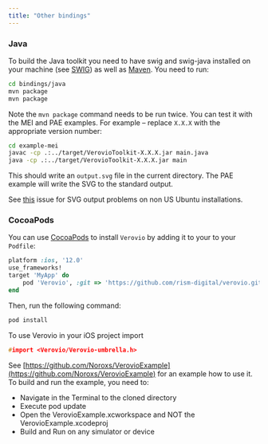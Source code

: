 ```yaml
---
title: "Other bindings"
---
```


### Java

To build the Java toolkit you need to have swig and swig-java installed on your machine (see <a href="http://swig.org" target="_blank">SWIG</a>) as well as [Maven](https://maven.apache.org/). You need to run:

```bash
cd bindings/java
mvn package
mvn package
```

Note the `mvn package` command needs to be run twice. You can test it with the MEI and PAE examples. For example – replace `X.X.X` with the appropriate version number:

```bash
cd example-mei
javac -cp .:../target/VerovioToolkit-X.X.X.jar main.java 
java -cp .:../target/VerovioToolkit-X.X.X.jar main
```

This should write an `output.svg` file in the current directory. The PAE example will write the SVG to the standard output.

See [this](https://github.com/rism-ch/verovio/issues/996) issue for SVG output problems on non US Ubuntu installations.

### CocoaPods

You can use [CocoaPods](http://cocoapods.org/) to install `Verovio` by adding it to your to your `Podfile`:

```ruby
platform :ios, '12.0'
use_frameworks!
target 'MyApp' do
	pod 'Verovio', :git => 'https://github.com/rism-digital/verovio.git', :branch => 'develop'
end
```

Then, run the following command:

```bash
pod install
```

To use Verovio in your iOS project import

```cpp
#import <Verovio/Verovio-umbrella.h>
```

See [https://github.com/Noroxs/VerovioExample](https://github.com/Noroxs/VerovioExample) for an example how to use it. To build and run the example, you need to:

* Navigate in the Terminal to the cloned directory
* Execute pod update
* Open the VerovioExample.xcworkspace and NOT the VerovioExample.xcodeproj
* Build and Run on any simulator or device
